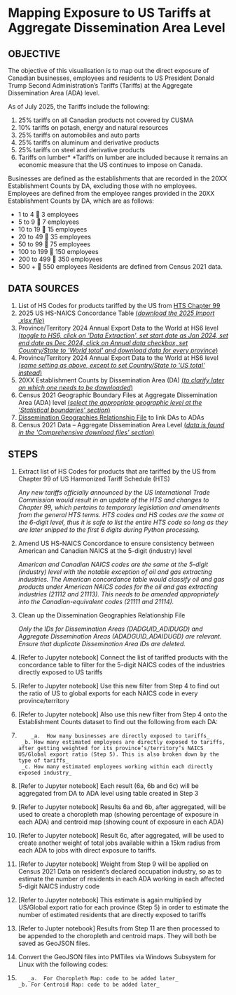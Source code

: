 # Mapping Exposure to US Tariffs at Aggregate Dissemination Area Level

## OBJECTIVE
The objective of this visualisation is to map out the direct exposure of Canadian businesses, employees and residents to US President Donald Trump Second Administration’s Tariffs (Tariffs) at the Aggregate Dissemination Area (ADA) level.

As of July 2025, the Tariffs include the following:
1)	25% tariffs on all Canadian products not covered by CUSMA
2)	10% tariffs on potash, energy and natural resources
3)	25% tariffs on automobiles and auto parts
4)	25% tariffs on aluminum and derivative products
5)	25% tariffs on steel and derivative products
6)	Tariffs on lumber*
*Tariffs on lumber are included because it remains an economic measure that the US continues to impose on Canada.

Businesses are defined as the establishments that are recorded in the 20XX Establishment Counts by DA, excluding those with no employees.
Employees are defined from the employee ranges provided in the 20XX Establishment Counts by DA, which are as follows:
-	1 to 4  	3 employees
-	5 to 9 	7 employees
-	10 to 19 	15 employees
-	20 to 49 	35 employees
-	50 to 99 	75 employees
-	100 to 199 	150 employees
-	200 to 499 	350 employees
-	500 + 	550 employees
Residents are defined from Census 2021 data.

## DATA SOURCES
1)	List of HS Codes for products tariffed by the US from [HTS Chapter 99](https://hts.usitc.gov/reststop/file?release=currentRelease&filename=Chapter%2099)
2)	2025 US HS-NAICS Concordance Table [(_download the 2025 Import .xlsx file_)](https://www.census.gov/foreign-trade/reference/index.html)
3)	Province/Territory 2024 Annual Export Data to the World at HS6 level [(_toggle to HS6, click on 'Data Extraction', set start date as Jan 2024, set end date as Dec 2024, click on Annual data checkbox, set Country/State to 'World total' and download data for every province_)](https://www150.statcan.gc.ca/n1/pub/71-607-x/2021004/exp-eng.htm)
4)	Province/Territory 2024 Annual Export Data to the World at HS6 level [(_same setting as above, except to set Country/State to 'US total' instead_)](https://www150.statcan.gc.ca/n1/pub/71-607-x/2021004/exp-eng.htm)
5)	20XX Establishment Counts by Dissemination Area (DA) [(_to clarify later on which one needs to be downloaded_)](https://doi.org/10.5683/SP/FLLHOV)
6)	Census 2021 Geographic Boundary Files at Aggregate Dissemination Area (ADA) level [(_select the appropriate geographic level at the 'Statistical boundaries' section_)](https://www12.statcan.gc.ca/census-recensement/2021/geo/sip-pis/boundary-limites/index2021-eng.cfm?year=21)
7)	[Dissemination Geographies Relationship File](https://www12.statcan.gc.ca/census-recensement/2021/geo/sip-pis/dguid-idugd/index2021-eng.cfm?year=21) to link DAs to ADAs
8)	Census 2021 Data – Aggregate Dissemination Area Level [(_data is found in the 'Comprehensive download files' section_)](https://www12.statcan.gc.ca/census-recensement/2021/dp-pd/prof/details/download-telecharger.cfm?Lang=E&SearchText=canada&DGUIDlist=2021A000011124&GENDERlist=1,2,3&STATISTIClist=1,4&HEADERlist=0)

## STEPS
1)	Extract list of HS Codes for products that are tariffed by the US from Chapter 99 of US Harmonized Tariff Schedule (HTS)

       _Any new tariffs officially announced by the US International Trade Commission would result in an update of the HTS and changes to Chapter 99, which pertains to temporary legislation and amendments from the general HTS terms. HTS codes and HS codes are the same at the 6-digit level, thus it is safe to list the entire HTS code so long as they are later snipped to the first 6 digits during Python processing._
 
2)	Amend US HS-NAICS Concordance to ensure consistency between American and Canadian NAICS at the 5-digit (industry) level

       _American and Canadian NAICS codes are the same at the 5-digit (industry) level with the notable exception of oil and gas extracting industries. The American concordance table would classify oil and gas products under American NAICS codes for the oil and gas extracting industries (21112 and 21113). This needs to be amended appropriately into the Canadian-equivalent codes (21111 and 21114)._

3)	Clean up the Dissemination Geographies Relationship File

       _Only the IDs for Dissemination Areas (DADGUID_ADIDUGD) and Aggregate Dissemination Areas (ADADGUID_ADAIDUGD) are relevant. Ensure that duplicate Dissemination Area IDs are deleted._

4)	[Refer to Jupyter notebook] Connect the list of tariffed products with the concordance table to filter for the 5-digit NAICS codes of the industries directly exposed to US tariffs

5)	[Refer to Jupyter notebook] Use this new filter from Step 4 to find out the ratio of US to global exports for each NAICS code in every province/territory

6)	[Refer to Jupyter notebook] Also use this new filter from Step 4 onto the Establishment Counts dataset to find out the following from each DA:
7)	       _a.	How many businesses are directly exposed to tariffs_
  	    _b.	How many estimated employees are directly exposed to tariffs, after getting weighted for its province’s/territory’s NAICS US/Global export ratio (Step 5). This is also broken down by the type of tariffs_
  	    _c.	How many estimated employees working within each directly exposed industry_

8)	[Refer to Jupyter notebook] Each result (6a, 6b and 6c) will be aggregated from DA to ADA level using table created in Step 3

9)	[Refer to Jupyter notebook] Results 6a and 6b, after aggregated, will be used to create a choropleth map (showing percentage of exposure in each ADA) and centroid map (showing count of exposure in each ADA)

10)	[Refer to Jupyter notebook] Result 6c, after aggregated, will be used to create another weight of total jobs available within a 15km radius from each ADA to jobs with direct exposure to tariffs.

11)	[Refer to Jupyter notebook] Weight from Step 9 will be applied on Census 2021 Data on resident’s declared occupation industry, so as to estimate the number of residents in each ADA working in each affected 5-digit NAICS industry code

12)	[Refer to Jupyter notebook] This estimate is again multiplied by US/Global export ratio for each province (Step 5) in order to estimate the number of estimated residents that are directly exposed to tariffs

13)	[Refer to Jupter notebook] Results from Step 11 are then processed to be appended to the choropleth and centroid maps. They will both be saved as GeoJSON files.

14)	Convert the GeoJSON files into PMTiles via Windows Subsystem for Linux with the following codes:
15)	       _a.	For Choropleth Map: code to be added later_
   	    _b.	For Centroid Map: code to be added later_
